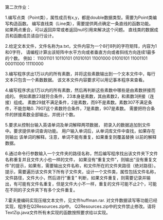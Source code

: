 第二次作业：

1.编写点类（Point类），属性成员有x,y，都是double数据类型。需要为Point类编写构造函数。
编写直线类（Line类），需要提供两点确定一条直线的函数功能。
如果两点重合，可以返回异常或者返回null引用来解决这个问题。
直线类的数据成员和函数成员请自行设计。
	

2.给定文本文件，文件名称为a.txt，文件内容为一个8行8列的字符矩阵，内容为1和0字符，
请编程计算出该矩阵中水平方向或者垂直方向或者斜线方向连续1最多的个数。
例如：
11001101
10110101
01010101
11001000
01010101
11001101
00011000
11110000
	
	
3.编写程序求出1万以内的所有素数，并将这些素数输出到一个文本文件中，每行文本只包含一个素数数据。
该文本文件内容要求可以用记事本程序来查看。
	
	
4.编写程序求出1万以内的所有素数，然后再判断这些素数中哪些是由素数拼接而成的。
例如素数23就符合条件，23本身是素数，其由素数2，和素数3拼接（连接）组成。
素数29就不满足条件，2是素数，而9不是素数。素数307不满足条件，不能忽略0. 
7907这个素数符合条件，7是素数，907是素数。
需要把符合条件的拼接素数全部输出，并统计个数。
	
	
5.要求从控制台输入英语单词及单词解释两项数据，
把录入的数据追加到文件中。要求提供单词查询功能。
用户输入单词后，从单词库文件中查找，如果存在则输出
该单词的解释。注意，单词不能有重复，如果重复则覆盖替换
以前的解释数据。
	
6.通过命令行参数输入一个文件夹的路径名称，然后编写程序找出该文件夹下文件名称重复并且文件大小也一样的文件，
如果没有“重复文件”，则输出“没有重复文件”的提示，如果有，需要输出文件名称，和文件所在的文件夹路径（绝对路径）。
提示，需要遍历该文件夹下所有子文件夹，设计一个文件类，属性包括文件名称，文件路径，文件大小，然后进行“重复”
判断，如果文件重复，则需要记录并输出，有可能有文件名重复，但是文件大小不一样，重复的文件可能不止2个，可能
在不同的子文件夹下有多个文件重复。
	
	
7.霍夫曼编码实现压缩文本文件，见文件huffman.rar. 对文件数据读写等功能已经实现，程序在Q2Resources.zip中。
Q2Resources.zip中的文件禁止修改。请将TextZip.java文件所有未实现的函数按照要求给以实现。
